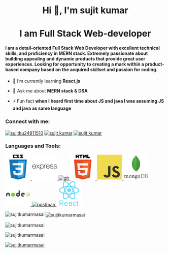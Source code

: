 <h1 align="center">Hi 👋, I'm sujit kumar</h1>
<h1 align="center">I am Full Stack Web-developer</h1>
<!-- <br/> -->

<h4>I am a detail-oriented Full Stack Web Developer with excellent technical skills, and proficiency in MERN stack. Extremely passionate about building appealing and dynamic products that provide great user experiences. Looking for opportunity to creating a mark within a product-based company based on the acquired skillset and passion for coding.</h4>

- 🌱 I’m currently learning **React.js**

- 💬 Ask me about **MERN stack & DSA**
<!-- 
- 📫 How to reach me **sujitkmr1098@gmail.com** -->

- ⚡ Fun fact **when I heard first time about JS and java I was assuming JS and java as same language**

<h3 align="left">Connect with me:</h3>
<p align="left">
<a href="https://twitter.com/sujitku24911510" target="blank"><img align="center" src="https://raw.githubusercontent.com/rahuldkjain/github-profile-readme-generator/master/src/images/icons/Social/twitter.svg" alt="sujitku24911510" height="60" width="60" /></a>
<!-- <a href="https://fb.com/sujit kumar" target="blank"><img align="center" src="https://raw.githubusercontent.com/rahuldkjain/github-profile-readme-generator/master/src/images/icons/Social/facebook.svg" alt="sujit kumar" height="60" width="60" /></a>
<a href="https://instagram.com/sujit5405" target="blank"><img align="center" src="https://raw.githubusercontent.com/rahuldkjain/github-profile-readme-generator/master/src/images/icons/Social/instagram.svg" alt="sujit5405" height="60" width="60" /></a> -->
<!-- <a href="https://hashnode.com/sujitkmr1098@gmail.com" target="blank"><img align="center" src="https://raw.githubusercontent.com/rahuldkjain/github-profile-readme-generator/master/src/images/icons/Social/hashnode.svg" alt="sujitkmr1098@gmail.com" height="60" width="60" /></a> -->
<a href="https://linkedin.com/in/sujit kumar" target="blank"><img align="center" src="https://raw.githubusercontent.com/rahuldkjain/github-profile-readme-generator/master/src/images/icons/Social/linked-in-alt.svg" alt="sujit kumar" height="60" width="60" /></a>
  <a href="https://mail.google.com/mail/u/0/#inbox" target="blank"><img align="center" src="https://cdn-icons-png.flaticon.com/512/281/281769.png" alt="sujit kumar" height="60" width="60" /></a>
</p>

<h3 align="left">Languages and Tools:</h3>
<p align="left"> <a href="https://www.w3schools.com/css/" target="_blank" rel="noreferrer"> <img src="https://raw.githubusercontent.com/devicons/devicon/master/icons/css3/css3-original-wordmark.svg" alt="css3" width="80" height="80"/> </a> <a href="https://expressjs.com" target="_blank" rel="noreferrer"> <img src="https://raw.githubusercontent.com/devicons/devicon/master/icons/express/express-original-wordmark.svg" alt="express" width="80" height="80"/> </a> <a href="https://git-scm.com/" target="_blank" rel="noreferrer"> <img src="https://www.vectorlogo.zone/logos/git-scm/git-scm-icon.svg" alt="git" width="80" height="80"/> </a> <a href="https://www.w3.org/html/" target="_blank" rel="noreferrer"> <img src="https://raw.githubusercontent.com/devicons/devicon/master/icons/html5/html5-original-wordmark.svg" alt="html5" width="80" height="80"/> </a> <a href="https://developer.mozilla.org/en-US/docs/Web/JavaScript" target="_blank" rel="noreferrer"> <img src="https://raw.githubusercontent.com/devicons/devicon/master/icons/javascript/javascript-original.svg" alt="javascript" width="80" height="80"/> </a> <a href="https://www.mongodb.com/" target="_blank" rel="noreferrer"> <img src="https://raw.githubusercontent.com/devicons/devicon/master/icons/mongodb/mongodb-original-wordmark.svg" alt="mongodb" width="80" height="80"/> </a> <a href="https://nodejs.org" target="_blank" rel="noreferrer"> <img src="https://raw.githubusercontent.com/devicons/devicon/master/icons/nodejs/nodejs-original-wordmark.svg" alt="nodejs" width="80" height="80"/> </a> <a href="https://postman.com" target="_blank" rel="noreferrer"> <img src="https://www.vectorlogo.zone/logos/getpostman/getpostman-icon.svg" alt="postman" width="80" height="80"/> </a> <a href="https://reactjs.org/" target="_blank" rel="noreferrer"> <img src="https://raw.githubusercontent.com/devicons/devicon/master/icons/react/react-original-wordmark.svg" alt="react" width="80" height="80"/> </a> </p>

<p><img align="left" src="https://github-readme-stats.vercel.app/api/top-langs?username=sujitkumarmasai&show_icons=true&locale=en&layout=compact" alt="sujitkumarmasai" /></p>

<p>&nbsp;<img align="center" src="https://github-readme-stats.vercel.app/api?username=sujitkumarmasai&show_icons=true&locale=en" alt="sujitkumarmasai" /></p>

<p><img align="center" src="https://github-readme-streak-stats.herokuapp.com/?user=sujitkumarmasai&" alt="sujitkumarmasai" /></p>

<p align="left"> <img src="https://komarev.com/ghpvc/?username=sujitkumarmasai&label=Profile%20views&color=0e75b6&style=flat" alt="sujitkumarmasai" /> </p>

<p align="left"> <a href="https://github.com/ryo-ma/github-profile-trophy"><img src="https://github-profile-trophy.vercel.app/?username=sujitkumarmasai" alt="sujitkumarmasai" /></a> </p>
